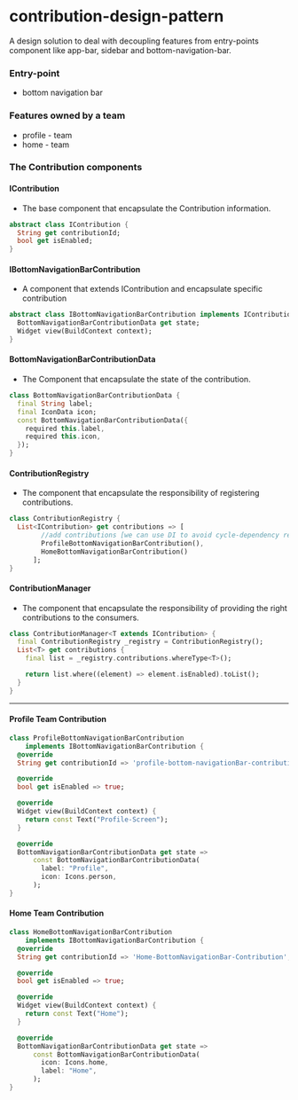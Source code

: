 # contribution-design-pattern
A design solution to deal with decoupling features  from entry-points component like app-bar, sidebar and bottom-navigation-bar.

### Entry-point
- bottom navigation bar


### Features owned by a team
- profile - team
- home - team


### The Contribution components

#### IContribution
- The base component that encapsulate the Contribution information.

```dart
abstract class IContribution {
  String get contributionId;
  bool get isEnabled;
}
```

#### IBottomNavigationBarContribution
- A component that extends IContribution and encapsulate specific contribution

```dart
abstract class IBottomNavigationBarContribution implements IContribution {
  BottomNavigationBarContributionData get state;
  Widget view(BuildContext context);
}
```

#### BottomNavigationBarContributionData 
- The Component that encapsulate the state of the contribution.

```dart
class BottomNavigationBarContributionData {
  final String label;
  final IconData icon;
  const BottomNavigationBarContributionData({
    required this.label,
    required this.icon,
  });
}
```

#### ContributionRegistry
- The component that encapsulate the responsibility of registering contributions.

```dart
class ContributionRegistry {
  List<IContribution> get contributions => [
        //add contributions [we can use DI to avoid cycle-dependency reference]
        ProfileBottomNavigationBarContribution(),
        HomeBottomNavigationBarContribution()
      ];
}
```

#### ContributionManager
- The component that encapsulate the responsibility of providing the right contributions to the consumers.

```dart
class ContributionManager<T extends IContribution> {
  final ContributionRegistry _registry = ContributionRegistry();
  List<T> get contributions {
    final list = _registry.contributions.whereType<T>();

    return list.where((element) => element.isEnabled).toList();
  }
}
```

---

#### Profile Team Contribution

```dart
class ProfileBottomNavigationBarContribution
    implements IBottomNavigationBarContribution {
  @override
  String get contributionId => 'profile-bottom-navigationBar-contribution';

  @override
  bool get isEnabled => true;

  @override
  Widget view(BuildContext context) {
    return const Text("Profile-Screen");
  }

  @override
  BottomNavigationBarContributionData get state =>
      const BottomNavigationBarContributionData(
        label: "Profile",
        icon: Icons.person,
      );
}

```



#### Home Team Contribution
```dart
class HomeBottomNavigationBarContribution
    implements IBottomNavigationBarContribution {
  @override
  String get contributionId => 'Home-BottomNavigationBar-Contribution';

  @override
  bool get isEnabled => true;

  @override
  Widget view(BuildContext context) {
    return const Text("Home");
  }

  @override
  BottomNavigationBarContributionData get state =>
      const BottomNavigationBarContributionData(
        icon: Icons.home,
        label: "Home",
      );
}
```



